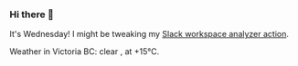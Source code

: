 ### Hi there :wave:

It's Wednesday! I might be tweaking my [Slack workspace analyzer action](https://github.com/bewuethr/slack-analyzer).

Weather in Victoria BC: clear , at +15°C.
